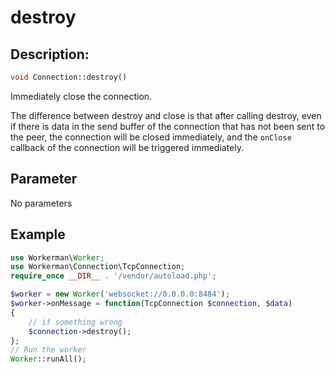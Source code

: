 # destroy
## Description:
```php
void Connection::destroy()
```
Immediately close the connection.

The difference between destroy and close is that after calling destroy, even if there is data in the send buffer of the connection that has not been sent to the peer, the connection will be closed immediately, and the ```onClose``` callback of the connection will be triggered immediately.

## Parameter

No parameters

## Example

```php
use Workerman\Worker;
use Workerman\Connection\TcpConnection;
require_once __DIR__ . '/vendor/autoload.php';

$worker = new Worker('websocket://0.0.0.0:8484');
$worker->onMessage = function(TcpConnection $connection, $data)
{
    // if something wrong
    $connection->destroy();
};
// Run the worker
Worker::runAll();
```
